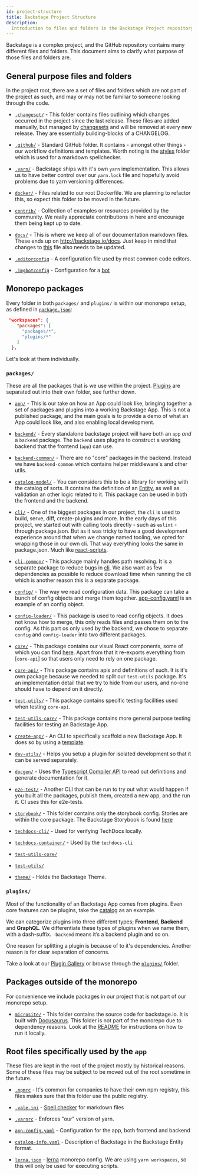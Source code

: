 ```yaml
---
id: project-structure
title: Backstage Project Structure
description:
  Introduction to files and folders in the Backstage Project repository
---
```


Backstage is a complex project, and the GitHub repository contains many
different files and folders. This document aims to clarify what purpose of those
files and folders are.

## General purpose files and folders

In the project root, there are a set of files and folders which are not part of
the project as such, and may or may not be familiar to someone looking through
the code.

- [`.changeset/`](https://github.com/spotify/backstage/tree/master/.changeset) -
  This folder contains files outlining which changes occurred in the project
  since the last release. These files are added manually, but managed by
  [changesets](https://github.com/atlassian/changesets) and will be removed at
  every new release. They are essentially building-blocks of a CHANGELOG.

- [`.github/`](https://github.com/spotify/backstage/tree/master/.github) -
  Standard GitHub folder. It contains - amongst other things - our workflow
  definitions and templates. Worth noting is the
  [styles](https://github.com/spotify/backstage/tree/master/.github/styles)
  folder which is used for a markdown spellchecker.

- [`.yarn/`](https://github.com/spotify/backstage/tree/master/.yarn) - Backstage
  ships with it's own `yarn` implementation. This allows us to have better
  control over our `yarn.lock` file and hopefully avoid problems due to yarn
  versioning differences.

- [`docker/`](https://github.com/spotify/backstage/tree/master/docker) - Files
  related to our root Dockerfile. We are planning to refactor this, so expect
  this folder to be moved in the future.

- [`contrib/`](https://github.com/spotify/backstage/tree/master/contrib) -
  Collection of examples or resources provided by the community. We really
  appreciate contributions in here and encourage them being kept up to date.

- [`docs/`](https://github.com/spotify/backstage/tree/master/docs) - This is
  where we keep all of our documentation markdown files. These ends up on
  http://backstage.io/docs. Just keep in mind that changes to
  [this](https://github.com/spotify/backstage/blob/master/microsite/sidebars.json)
  file also needs to be updated.

- [`.editorconfig`](https://github.com/spotify/backstage/tree/master/.editorconfig) -
  A configuration file used by most common code editors.

- [`.imgbotconfig`](https://github.com/spotify/backstage/tree/master/.imgbotconfig) -
  Configuration for a [bot](https://imgbot.net/)

## Monorepo packages

Every folder in both `packages/` and `plugins/` is within our monorepo setup, as
defined in
[`package.json`](https://github.com/spotify/backstage/blob/master/package.json):

```json
 "workspaces": {
    "packages": [
      "packages/*",
      "plugins/*"
    ]
  },
```

Let's look at them individually.

### `packages/`

These are all the packages that is we use within the project.
[Plugins](#plugins) are separated out into their own folder, see further down.

- [`app/`](https://github.com/spotify/backstage/tree/master/packages/app) - This
  is our take on how an App could look like, bringing together a set of packages
  and plugins into a working Backstage App. This is not a published package, and
  the main goals is to provide a demo of what an App could look like, and also
  enabling local development.

- [`backend/`](https://github.com/spotify/backstage/tree/master/packages/backend) -
  Every standalone backstage project will have both an `app` _and_ a `backend`
  package. The `backend` uses plugins to construct a working backend that the
  frontend (`app`) can use.

- [`backend-common/`](https://github.com/spotify/backstage/tree/master/packages/backend-common) -
  There are no "core" packages in the backend. Instead we have `backend-common`
  which contains helper middleware´s and other utils.

- [`catalog-model/`](https://github.com/spotify/backstage/tree/master/packages/catalog-model) -
  You can considers this to be a library for working with the catalog of sorts.
  It contains the definition of an
  [Entity](https://backstage.io/docs/features/software-catalog/references#docsNav),
  as well as validation an other logic related to it. This package can be used
  in both the frontend and the backend.

- [`cli/`](https://github.com/spotify/backstage/tree/master/packages/cli) - One
  of the biggest packages in our project, the `cli` is used to build, serve,
  diff, create-plugins and more. In the early days of this project, we started
  out with calling tools directly - such as `eslint` - through package.json. But
  as it was tricky to have a good development experience around that when we
  change named tooling, we opted for wrapping those in our own cli. That way
  everything looks the same in package.json. Much like
  [react-scripts](https://github.com/facebook/create-react-app/tree/master/packages/react-scripts).

- [`cli-common/`](https://github.com/spotify/backstage/tree/master/packages/cli-common) -
  This package mainly handles path resolving. It is a separate package to reduce
  bugs in [cli](https://github.com/spotify/backstage/tree/master/packages/cli).
  We also want as few dependencies as possible to reduce download time when
  running the cli which is another reason this is a separate package.

* [`config/`](https://github.com/spotify/backstage/tree/master/packages/config) -
  The way we read configuration data. This package can take a bunch of config
  objects and merge them together.
  [app-config.yaml](https://github.com/spotify/backstage/blob/master/app-config.yaml)
  is an example of an config object.

* [`config-loader/`](https://github.com/spotify/backstage/tree/master/packages/config-loader) -
  This package is used to read config objects. It does not know how to merge,
  this only reads files and passes them on to the config. As this part os only
  used by the backend, we chose to separate `config` and `config-loader` into
  two different packages.

- [`core/`](https://github.com/spotify/backstage/tree/master/packages/core) -
  This package contains our visual React components, some of which you can find
  [here](https://backstage.io/storybook/?path=/story/plugins-examples--plugin-with-data).
  Apart from that it re-exports everything from [`core-api`] so that users only
  need to rely on one package.

* [`core-api/`](https://github.com/spotify/backstage/tree/master/packages/core-api) -
  This package contains apis and definitions of such. It is it's own package
  because we needed to split our `test-utils` package. It's an implementation
  detail that we try to hide from our users, and no-one should have to depend on
  it directly.

* [`test-utils/`](https://github.com/spotify/backstage/tree/master/packages/test-utils) -
  This package contains specific testing facilities used when testing
  `core-api`.

* [`test-utils-core/`](https://github.com/spotify/backstage/tree/master/packages/test-utils-core) -
  This package contains more general purpose testing facilities for testing an
  Backstage App.

* [`create-app/`](https://github.com/spotify/backstage/tree/master/packages/create-app) -
  An CLI to specifically scaffold a new Backstage App. It does so by using a
  [template](https://github.com/spotify/backstage/tree/master/packages/create-app/templates/default-app).

- [`dev-utils/`](https://github.com/spotify/backstage/tree/master/packages/dev-utils) -
  Helps you setup a plugin for isolated development so that it can be served
  separately.

* [`docgen/`](https://github.com/spotify/backstage/tree/master/packages/docgen) -
  Uses the
  [Typescript Compiler API](https://github.com/Microsoft/TypeScript/wiki/Using-the-Compiler-API)
  to read out definitions and generate documentation for it.

* [`e2e-test/`](https://github.com/spotify/backstage/tree/master/packages/e2e-test) -
  Another CLI that can be run to try out what would happen if you built all the
  packages, publish them, created a new app, and the run it. CI uses this for
  e2e-tests.

* [`storybook/`](https://github.com/spotify/backstage/tree/master/packages/storybook) -
  This folder contains only the storybook config. Stories are within the core
  package. The Backstage Storybook is found
  [here](https://backstage.io/storybook)

* [`techdocs-cli/`](https://github.com/spotify/backstage/tree/master/packages/techdocs-cli) -
  Used for verifying TechDocs locally.

* [`techdocs-container/`](https://github.com/spotify/backstage/tree/master/packages/techdocs-container) -
  Used by the `techdocs-cli`

* [`test-utils-core/`](https://github.com/spotify/backstage/tree/master/packages/test-utils-core)

* [`test-utils/`](https://github.com/spotify/backstage/tree/master/packages/test-utils)

* [`theme/`](https://github.com/spotify/backstage/tree/master/packages/theme) -
  Holds the Backstage Theme.

### `plugins/`

Most of the functionality of an Backstage App comes from plugins. Even core
features can be plugins, take the
[catalog](https://github.com/spotify/backstage/tree/master/plugins/catalog) as
an example.

We can categorize plugins into three different types; **Frontend**, **Backend**
and **GraphQL**. We differentiate these types of plugins when we name them, with
a dash-suffix. `-backend` means it’s a backend plugin and so on.

One reason for splitting a plugin is because of to it's dependencies. Another
reason is for clear separation of concerns.

Take a look at our [Plugin Gallery](https://backstage.io/plugins) or browse
through the
[`plugins/`](https://github.com/spotify/backstage/tree/master/plugins) folder.

## Packages outside of the monorepo

For convenience we include packages in our project that is not part of our
monorepo setup.

- [`microsite/`](https://github.com/spotify/backstage/blob/master/microsite) -
  This folder contains the source code for backstage.io. It is built with
  [Docusaurus](https://docusaurus.io/). This folder is not part of the monorepo
  due to dependency reasons. Look at the
  [README](https://github.com/spotify/backstage/blob/master/microsite/README.md)
  for instructions on how to run it locally.

## Root files specifically used by the `app`

These files are kept in the root of the project mostly by historical reasons.
Some of these files may be subject to be moved out of the root sometime in the
future.

- [`.npmrc`](https://github.com/spotify/backstage/tree/master/.npmrc) - It's
  common for companies to have their own npm registry, this files makes sure
  that this folder use the public registry.

- [`.vale.ini`](https://github.com/spotify/backstage/tree/master/.vale.ini) -
  [Spell checker](https://github.com/errata-ai/vale) for markdown files

- [`.yarnrc`](https://github.com/spotify/backstage/tree/master/.yarnrc) -
  Enforces "our" version of yarn.

- [`app-config.yaml`](https://github.com/spotify/backstage/tree/master/app-config.yaml) -
  Configuration for the app, both frontend and backend

- [`catalog-info.yaml`](https://github.com/spotify/backstage/tree/master/catalog-info.yaml) -
  Description of Backstage in the Backstage Entity format.

- [`lerna.json`](https://github.com/spotify/backstage/tree/master/lerna.json) -
  [lerna](https://github.com/lerna/lerna) monorepo config. We are using
  `yarn workspaces`, so this will only be used for executing scripts.
